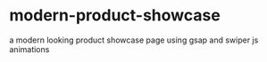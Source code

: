 # modern-product-showcase
 a modern looking product showcase page using gsap and swiper js animations
